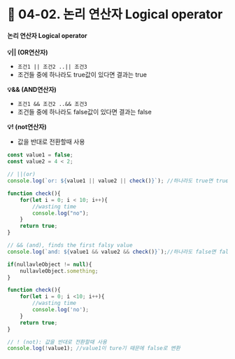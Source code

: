 # 🍓 04-02. 논리 연산자 Logical operator

#### 논리 연산자 Logical operator <a href="#logical-operator" id="logical-operator"></a>

**💡|| (OR연산자)**

* `조건1 || 조건2 ..|| 조건3`
* 조건들 중에 하나라도 true값이 있다면 결과는 true

**💡&& (AND연산자)**

* `조건1 && 조건2 ..&& 조건3`
* 조건들 중에 하나라도 false값이 있다면 결과는 false

**💡! (not연산자)**

* 값을 반대로 전환할때 사용

```javascript
const value1 = false;
const value2 = 4 < 2;

// ||(or)
console.log(`or: ${value1 || value2 || check()}`); //하나라도 true면 true

function check(){
    for(let i = 0; i < 10; i++){
        //wasting time
        console.log("no");
    }
    return true;
}

// && (and), finds the first falsy value
console.log(`and: ${value1 && value2 && check()}`);//하나라도 false면 false

if(nullavleObject != null){
    nullavleObject.something;
}

function check(){
    for(let i = 0; i <10; i++){
        //wasting time
        console.log('no');
    }
    return true;
}

// ! (not): 값을 반대로 전환할때 사용
console.log(!value1); //value1이 ture기 때문에 false로 변환
```
